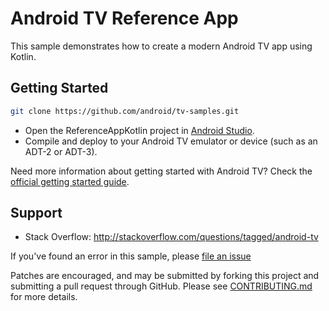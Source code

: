 Android TV Reference App
========================

This sample demonstrates how to create a modern Android TV app using Kotlin.


Getting Started
---------------

```sh
git clone https://github.com/android/tv-samples.git
```

- Open the ReferenceAppKotlin project in [Android Studio][studio].
- Compile and deploy to your Android TV emulator or device (such as an ADT-2 or ADT-3).

Need more information about getting started with Android TV? Check the [official getting started guide][getting-started].


Support
-------

- Stack Overflow: http://stackoverflow.com/questions/tagged/android-tv

If you've found an error in this sample, please
[file an issue](https://github.com/android/tv/issues)

Patches are encouraged, and may be submitted by forking this project and
submitting a pull request through GitHub. Please see
[CONTRIBUTING.md](../CONTRIBUTING.md) for more details.

[studio]: https://developer.android.com/tools/studio/index.html
[getting-started]: https://developer.android.com/training/tv/start/start.html
